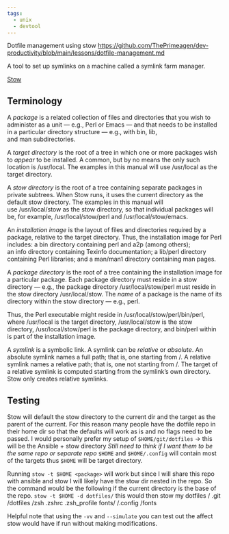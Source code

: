 ```yaml
---
tags:
  - unix
  - devtool
---
```

Dotfile management using stow
https://github.com/ThePrimeagen/dev-productivity/blob/main/lessons/dotfile-management.md

A tool to set up symlinks on a machine called a symlink farm manager.

[Stow](https://www.gnu.org/software/stow/manual/stow.html#Introduction)

## Terminology

A _package_ is a related collection of files and directories that you wish to administer as a unit — e.g., Perl or Emacs — and that needs to be installed in a particular directory structure — e.g., with bin, lib, and man subdirectories.

A _target directory_ is the root of a tree in which one or more packages wish to _appear_ to be installed. A common, but by no means the only such location is /usr/local. The examples in this manual will use /usr/local as the target directory.

A _stow directory_ is the root of a tree containing separate packages in private subtrees. When Stow runs, it uses the current directory as the default stow directory. The examples in this manual will use /usr/local/stow as the stow directory, so that individual packages will be, for example, /usr/local/stow/perl and /usr/local/stow/emacs.

An _installation image_ is the layout of files and directories required by a package, relative to the target directory. Thus, the installation image for Perl includes: a bin directory containing perl and a2p (among others); an info directory containing Texinfo documentation; a lib/perl directory containing Perl libraries; and a man/man1 directory containing man pages.

A _package directory_ is the root of a tree containing the installation image for a particular package. Each package directory must reside in a stow directory — e.g., the package directory /usr/local/stow/perl must reside in the stow directory /usr/local/stow. The _name_ of a package is the name of its directory within the stow directory — e.g., perl.

Thus, the Perl executable might reside in /usr/local/stow/perl/bin/perl, where /usr/local is the target directory, /usr/local/stow is the stow directory, /usr/local/stow/perl is the package directory, and bin/perl within is part of the installation image.

A _symlink_ is a symbolic link. A symlink can be _relative_ or _absolute_. An absolute symlink names a full path; that is, one starting from /. A relative symlink names a relative path; that is, one not starting from /. The target of a relative symlink is computed starting from the symlink’s own directory. Stow only creates relative symlinks.


## Testing
Stow will default the stow directory to the current dir and the target as the parent of the current. For this reason many people have the dotfile repo in their home dir so that the defaults will work as is and no flags need to be passed. I would personally prefer my setup of 
`$HOME/git/dotfiles` -> this will be the Ansible + stow directory *Still need to think if I want them to be the same repo or separate repo*
`$HOME` and `$HOME/.config` will contain most of the targets thus `$HOME` will be target directory.

Running `stow -t $HOME <package>` will work but since I will share this repo with ansible and stow I will likely have the stow dir nested in the repo. So the command would be the following if the current directory is the base of the repo. 
`stow -t $HOME -d dotfiles/`
this would then stow my dotfiles
/ <git repo>
	.git
	<ansible setup tbd on structure>
	/dotfiles
		/zsh
			.zshrc
			.zsh_profile
		fonts/
			/.config
				/fonts

Helpful note that using the `-vv` and `--simulate` you can test out the affect stow would have if run without making modifications.